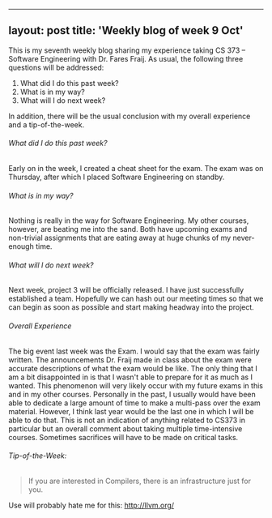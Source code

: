 
---
layout: post
title: 'Weekly blog of week 9 Oct'
---


This is my seventh weekly blog sharing
my experience taking CS 373 – Software Engineering with Dr. Fares
Fraij. As usual, the following three questions will be addressed:


1. What did I do this past week?
2. What is in my way?
3. What will I do next week?


In addition, there will be the usual
conclusion with my overall experience and a tip-of-the-week.


###### What did I do this past week?


Early on in the week, I created a cheat
sheet for the exam. The exam was on Thursday, after which I placed
Software Engineering on standby.   



###### What is in my way?


Nothing is really in the way for
Software Engineering. My other courses, however, are beating me into
the sand. Both have upcoming exams and non-trivial assignments that
are eating away at huge chunks of my never-enough time. 



###### What will I do next week?


Next week, project 3 will be officially
released. I have just successfully established a team. Hopefully we
can hash out our meeting times so that we can begin as soon as
possible and start making headway into the project. 



###### Overall Experience


The big event last week was the Exam. I
would say that the exam was fairly written. The announcements Dr.
Fraij made in class about the exam were accurate descriptions of what
the exam would be like. The only thing that I am a bit disappointed
in is that I wasn't able to prepare for it as much as I wanted. This
phenomenon will very likely occur with my future exams in this and in
my other courses. Personally in the past, I usually would have been
able to dedicate a large amount of time to make a multi-pass over the
exam material. However, I think last year would be the last one in
which I will be able to do that. This is not an indication of
anything related to CS373 in particular but an overall comment about
taking multiple time-intensive courses. Sometimes sacrifices will
have to be made on critical tasks.  



###### Tip-of-the-Week: 

> If you are interested in
Compilers, there is an infrastructure just for you.


Use will probably hate me for this:
<http://llvm.org/>
